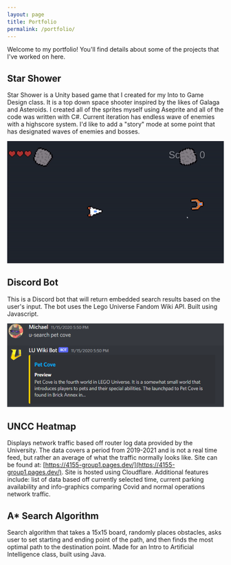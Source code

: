 ```yaml
---
layout: page
title: Portfolio
permalink: /portfolio/
---
```


Welcome to my portfolio! You'll find details about some of the projects that I've worked on here. 

## Star Shower

Star Shower is a Unity based game that I created for my Into to Game Design class. It is a top down space shooter inspired by the likes of Galaga and Asteroids.
I created all of the sprites myself using Aseprite and all of the code was written with C#. 
Current iteration has endless wave of enemies with a highscore system. I'd like to add a "story" mode at some point that has designated waves of enemies and bosses. 


![Star Shower](/assets/images/star_shower.gif)

## Discord Bot

This is a Discord bot that will return embedded search results based on the user's input. The bot uses the Lego Universe Fandom Wiki API. Built using Javascript. 

![Discord Bot](/assets/images/discordBot.PNG)

## UNCC Heatmap

Displays network traffic based off router log data provided by the University. The data covers a period from 2019-2021 and is not a real time feed, but rather an average of what the traffic normally looks like. Site can be found at: [https://4155-group1.pages.dev/](https://4155-group1.pages.dev/). 
Site is hosted using Cloudflare. Additional features include: list of data based off currently selected time, current parking availability and info-graphics comparing Covid and normal operations network traffic. 

## A* Search Algorithm 

Search algorithm that takes a 15x15 board, randomly places obstacles, asks user to set starting and ending point of the path, and then finds the most optimal path to the destination point. Made for an Intro to Artificial Intelligence class, built using Java. 